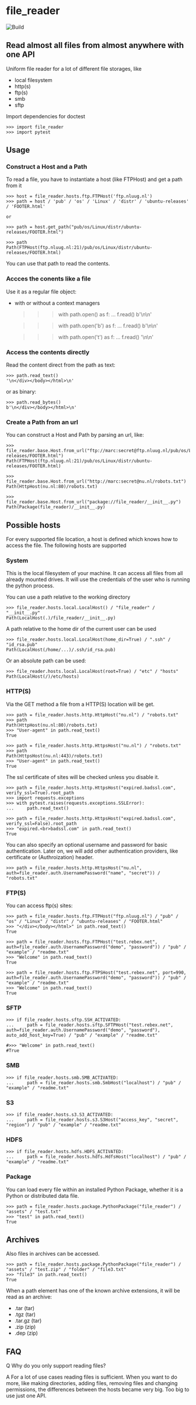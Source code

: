 # file_reader

![Build](https://github.com/mrijken/file_reader/workflows/CI/badge.svg)

## Read almost all files from almost anywhere with one API

Uniform file reader for a lot of different file storages, like

- local filesystem
- http(s)
- ftp(s)
- smb
- sftp

Import dependencies for doctest

    >>> import file_reader
    >>> import pytest

## Usage

### Construct a Host and a Path

To read a file, you have to instantiate a host (like FTPHost) and get a path from it

    >>> host = file_reader.hosts.ftp.FTPHost('ftp.nluug.nl')
    >>> path = host / 'pub' / 'os' / 'Linux' / 'distr' / 'ubuntu-releases' / 'FOOTER.html'

    or

    >>> path = host.get_path("pub/os/Linux/distr/ubuntu-releases/FOOTER.html")

    >>> path
    Path(FTPHost(ftp.nluug.nl:21)/pub/os/Linux/distr/ubuntu-releases/FOOTER.html)

You can use that path to read the contents.


### Accces the conents like a file

Use it as a regular file object:

- with or without a context managers

    >>> with path.open() as f:
    ...     f.read()
    b'\n</div></body></html>\n'

    >>> with path.open('b') as f:
    ...     f.read()
    b'\n</div></body></html>\n'

    >>> with path.open('t') as f:
    ...     f.read()
    '\n</div></body></html>\n'

### Access the contents directly

Read the content direct from the path as text:

    >>> path.read_text()
    '\n</div></body></html>\n'

or as binary:

    >>> path.read_bytes()
    b'\n</div></body></html>\n'

### Create a Path from an url

You can construct a Host and Path by parsing an url, like:

    >>> file_reader.base.Host.from_url("ftp://marc:secret@ftp.nluug.nl/pub/os/Linux/distr/ubuntu-releases/FOOTER.html")
    Path(FTPHost(ftp.nluug.nl:21)/pub/os/Linux/distr/ubuntu-releases/FOOTER.html)

    >>> file_reader.base.Host.from_url("http://marc:secret@nu.nl/robots.txt")
    Path(HttpHost(nu.nl:80)/robots.txt)

    >>> file_reader.base.Host.from_url("package://file_reader/__init__.py")
    Path(Package(file_reader)/__init__.py)

## Possible hosts

For every supported file location, a host is defined which knows how to access the file. The following
hosts are supported

### System

This is the local filesystem of your machine. It can access all files from all already mounted drives.
It will use the credentials of the user who is running the python process.

You can use a path relative to the working directory

    >>> file_reader.hosts.local.LocalHost() / "file_reader" / "__init__.py"
    Path(LocalHost(.)/file_reader/__init__.py)

A path relative to the home dir of the current user can be used

    >>> file_reader.hosts.local.LocalHost(home_dir=True) / ".ssh" / "id_rsa.pub"
    Path(LocalHost(/home/...)/.ssh/id_rsa.pub)

Or an absolute path can be used:

    >>> file_reader.hosts.local.LocalHost(root=True) / "etc" / "hosts"
    Path(LocalHost(/)/etc/hosts)


### HTTP(S)

Via the GET method a file from a HTTP(S) location will be get.

    >>> path = file_reader.hosts.http.HttpHost("nu.nl") / "robots.txt"
    >>> path
    Path(HttpHost(nu.nl:80)/robots.txt)
    >>> "User-agent" in path.read_text()
    True

    >>> path = file_reader.hosts.http.HttpsHost("nu.nl") / "robots.txt"
    >>> path
    Path(HttpsHost(nu.nl:443)/robots.txt)
    >>> "User-agent" in path.read_text()
    True

The ssl certificate of sites will be checked unless you disable it.

    >>> path = file_reader.hosts.http.HttpsHost("expired.badssl.com", verify_ssl=True).root_path
    >>> import requests.exceptions
    >>> with pytest.raises(requests.exceptions.SSLError):
    ...     path.read_text()

    >>> path = file_reader.hosts.http.HttpsHost("expired.badssl.com", verify_ssl=False).root_path
    >>> "expired.<br>badssl.com" in path.read_text()
    True

You can also specify an optional username and password for basic authentication.
Later on, we will add other authentication providers, like certificate or (Authroization) header.

    >>> path = file_reader.hosts.http.HttpsHost("nu.nl", auth=file_reader.auth.UsernamePassword("name", "secret")) / "robots.txt"


### FTP(S)

You can access ftp(s) sites:

    >>> path = file_reader.hosts.ftp.FTPHost("ftp.nluug.nl") / "pub" / "os" / "Linux" / "distr" / "ubuntu-releases" / "FOOTER.html"
    >>> "</div></body></html>" in path.read_text()
    True

    >>> path = file_reader.hosts.ftp.FTPHost("test.rebex.net", auth=file_reader.auth.UsernamePassword("demo", "password")) / "pub" / "example" / "readme.txt"
    >>> "Welcome" in path.read_text()
    True

    >>> path = file_reader.hosts.ftp.FTPSHost("test.rebex.net", port=990, auth=file_reader.auth.UsernamePassword("demo", "password")) / "pub" / "example" / "readme.txt"
    >>> "Welcome" in path.read_text()
    True


### SFTP

    >>> if file_reader.hosts.sftp.SSH_ACTIVATED:
    ...     path = file_reader.hosts.sftp.SFTPHost("test.rebex.net", auth=file_reader.auth.UsernamePassword("demo", "password"), auto_add_host_key=True) / "pub" / "example" / "readme.txt"

    #>>> "Welcome" in path.read_text()
    #True


### SMB
    >>> if file_reader.hosts.smb.SMB_ACTIVATED:
    ...     path = file_reader.hosts.smb.SmbHost("localhost") / "pub" / "example" / "readme.txt"

### S3

    >>> if file_reader.hosts.s3.S3_ACTIVATED:
    ...     path = file_reader.hosts.s3.S3Host("access_key", "secret", "region") / "pub" / "example" / "readme.txt"


### HDFS

    >>> if file_reader.hosts.hdfs.HDFS_ACTIVATED:
    ...     path = file_reader.hosts.hdfs.HdfsHost("localhost") / "pub" / "example" / "readme.txt"


### Package

You can load every file within an installed Python Package, whether it is a Python or distributed data file.

    >>> path = file_reader.hosts.package.PythonPackage("file_reader") / "assets" / "test.txt"
    >>> "test" in path.read_text()
    True

## Archives

Also files in archives can be accessed.

    >>> path = file_reader.hosts.package.PythonPackage("file_reader") / "assets" / "test.zip" / "folder" / "file3.txt"
    >>> "file3" in path.read_text()
    True

When a path element has one of the known archive extensions, it will be read as an archive:

- .tar (tar)
- .tgz (tar)
- .tar.gz (tar)
- .zip (zip)
- .dep (zip)


## FAQ

Q Why do you only support reading files?

A For a lot of use cases reading files is sufficient. When you want to do more, like making directories, adding files,
removing files and changing permissions, the differences between the hosts became very big. Too big to use just
one API.
